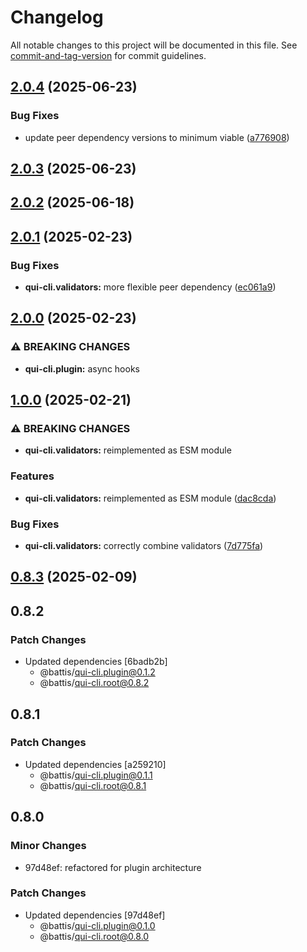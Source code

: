 # Changelog

All notable changes to this project will be documented in this file. See [commit-and-tag-version](https://github.com/absolute-version/commit-and-tag-version) for commit guidelines.

## [2.0.4](https://github.com/battis/qui-cli/compare/validators/2.0.3...validators/2.0.4) (2025-06-23)


### Bug Fixes

* update peer dependency versions to minimum viable ([a776908](https://github.com/battis/qui-cli/commit/a7769085adef6da665da7a67cb143af1e0bba6be))

## [2.0.3](https://github.com/battis/qui-cli/compare/validators/2.0.2...validators/2.0.3) (2025-06-23)

## [2.0.2](https://github.com/battis/qui-cli/compare/validators/2.0.1...validators/2.0.2) (2025-06-18)

## [2.0.1](https://github.com/battis/qui-cli/compare/validators/2.0.0...validators/2.0.1) (2025-02-23)


### Bug Fixes

* **qui-cli.validators:** more flexible peer dependency ([ec061a9](https://github.com/battis/qui-cli/commit/ec061a9c6ff8835c74a6d79dd777fa9feb004713))

## [2.0.0](https://github.com/battis/qui-cli/compare/validators/1.0.0...validators/2.0.0) (2025-02-23)

### ⚠ BREAKING CHANGES

- **qui-cli.plugin:** async hooks

## [1.0.0](https://github.com/battis/qui-cli/compare/validators/0.8.3...validators/1.0.0) (2025-02-21)

### ⚠ BREAKING CHANGES

- **qui-cli.validators:** reimplemented as ESM module

### Features

- **qui-cli.validators:** reimplemented as ESM module ([dac8cda](https://github.com/battis/qui-cli/commit/dac8cdac00d542947193d10c4b598ecdc552eb7d))

### Bug Fixes

- **qui-cli.validators:** correctly combine validators ([7d775fa](https://github.com/battis/qui-cli/commit/7d775fa0a271dc1841de665cbb867af85671fafc))

## [0.8.3](https://github.com/battis/qui-cli/compare/validators/0.8.2...validators/0.8.3) (2025-02-09)

## 0.8.2

### Patch Changes

- Updated dependencies [6badb2b]
  - @battis/qui-cli.plugin@0.1.2
  - @battis/qui-cli.root@0.8.2

## 0.8.1

### Patch Changes

- Updated dependencies [a259210]
  - @battis/qui-cli.plugin@0.1.1
  - @battis/qui-cli.root@0.8.1

## 0.8.0

### Minor Changes

- 97d48ef: refactored for plugin architecture

### Patch Changes

- Updated dependencies [97d48ef]
  - @battis/qui-cli.plugin@0.1.0
  - @battis/qui-cli.root@0.8.0
